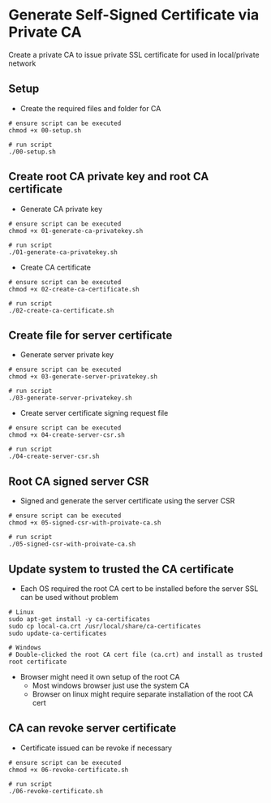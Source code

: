 # Generate Self-Signed Certificate via Private CA
Create a private CA to issue private SSL certificate for used in local/private network

## Setup
- Create the required files and folder for CA
```
# ensure script can be executed
chmod +x 00-setup.sh

# run script
./00-setup.sh
```

## Create root CA private key and root CA certificate
- Generate CA private key
```
# ensure script can be executed
chmod +x 01-generate-ca-privatekey.sh

# run script
./01-generate-ca-privatekey.sh
```

- Create CA certificate
```
# ensure script can be executed
chmod +x 02-create-ca-certificate.sh

# run script
./02-create-ca-certificate.sh
```

## Create file for server certificate
- Generate server private key
```
# ensure script can be executed
chmod +x 03-generate-server-privatekey.sh

# run script
./03-generate-server-privatekey.sh
```

- Create server certificate signing request file
```
# ensure script can be executed
chmod +x 04-create-server-csr.sh

# run script
./04-create-server-csr.sh
```

## Root CA signed server CSR
- Signed and generate the server certificate using the server CSR
```
# ensure script can be executed
chmod +x 05-signed-csr-with-proivate-ca.sh

# run script
./05-signed-csr-with-proivate-ca.sh
```
## Update system to trusted the CA certificate
- Each OS required the root CA cert to be installed before the server SSL can be used without problem
```
# Linux
sudo apt-get install -y ca-certificates
sudo cp local-ca.crt /usr/local/share/ca-certificates
sudo update-ca-certificates

# Windows
# Double-clicked the root CA cert file (ca.crt) and install as trusted root certificate
```
- Browser might need it own setup of the root CA
    - Most windows browser just use the system CA
    - Browser on linux might require separate installation of the root CA cert

## CA can revoke server certificate
- Certificate issued can be revoke if necessary
```
# ensure script can be executed
chmod +x 06-revoke-certificate.sh

# run script
./06-revoke-certificate.sh
```